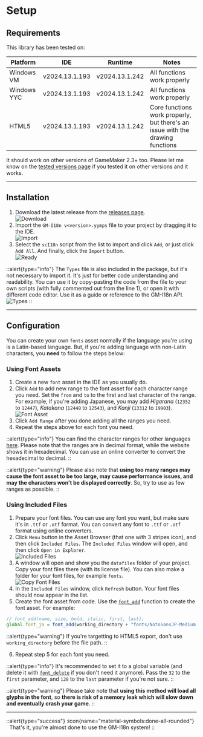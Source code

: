 # Setup

## Requirements

This library has been tested on:

| Platform    | IDE            | Runtime        | Notes |
|-------------|----------------|----------------|-------|
| Windows VM  | v2024.13.1.193 | v2024.13.1.242 | All functions work properly |
| Windows YYC | v2024.13.1.193 | v2024.13.1.242 | All functions work properly |
| HTML5       | v2024.13.1.193 | v2024.13.1.242 | Core functions work properly, but there's an issue with the drawing functions | 

It should work on other versions of GameMaker 2.3+ too. Please let me know on the [tested versions page](https://github.com/undervolta/GM-I18n/issues) if you tested it on other versions and it works.

---

## Installation

1. Download the latest release from the [releases page](https://github.com/undervolta/GM-I18n/releases). <br> <img src="/img/setup-1.webp" alt="Download" loading="lazy" class="max-w-100 h-auto" />
2. Import the `GM-I18n v<version>.yymps` file to your project by dragging it to the IDE. <br> <img src="/img/setup-2.webp" alt="Import" loading="lazy" class="max-w-100 h-auto" />
3. Select the `scI18n` script from the list to import and click `Add`, or just click `Add All`. And finally, click the `Import` button. <br> <img src="/img/setup-3.webp" alt="Ready" loading="lazy" class="max-w-100 h-auto" />

::alert{type="info"}
The `Types` file is also included in the package, but it's not necessary to import it. It's just for better code understanding and readability. You can use it by copy-pasting the code from the file to your own scripts (with fully commented out from the line 1), or open it with different code editor. Use it as a guide or reference to the GM-I18n API. <br> <img src="/img/setup-4.webp" alt="Types" loading="lazy" class="max-w-100 h-auto" />
::

---

## Configuration

You can create your own `fonts` asset normally if the language you're using is a Latin-based language. But, if you're adding language with non-Latin characters, you **need** to follow the steps below:

### Using Font Assets

1. Create a new `font` asset in the IDE as you usually do.
2. Click `Add` to add new range to the font asset for each character range you need. Set the `from` and `to` to the first and last character of the range. For example, if you're adding Japanese, you may add _Higarana_ (`12352` to `12447`), _Katakana_ (`12448` to `12543`), and _Kanji_ (`13312` to `19903`). <br> <img src="/img/config-1.webp" alt="Font Asset" loading="lazy" class="max-w-100 h-auto" />
3. Click `Add Range` after you done adding all the ranges you need. 
4. Repeat the steps above for each font you need.

::alert{type="info"}
You can find the character ranges for other languages [here](https://en.wikipedia.org/wiki/List_of_Unicode_characters). Please note that the ranges are in decimal format, while the website shows it in hexadecimal. You can use an online converter to convert the hexadecimal to decimal.
::

::alert{type="warning"}
Please also note that **using too many ranges may cause the font asset to be too large, may cause performance issues, and may the characters won't be displayed correctly**. So, try to use as few ranges as possible. 
::

### Using Included Files

1. Prepare your font files. You can use any font you want, but make sure it's in `.ttf` or `.otf` format. You can convert any font to `.ttf` or `.otf` format using online converters.
2. Click `Menu` button in the Asset Browser (that one with 3 stripes icon), and then click `Included Files`. The `Included Files` window will open, and then click `Open in Explorer`. <br> <img src="/img/config-2.webp" alt="Included Files" loading="lazy" class="max-w-100 h-auto" />
3. A window will open and show you the `datafiles` folder of your project. Copy your font files there (with its license file). You can also make a folder for your font files, for example `fonts`. <br> <img src="/img/config-3.webp" alt="Copy Font Files" loading="lazy" class="max-w-100 h-auto" />
4. In the `Included Files` window, click `Refresh` button. Your font files should now appear in the list. 
5. Create the font asset from code. Use the <a href="https://manual.gamemaker.io/lts/en/GameMaker_Language/GML_Reference/Asset_Management/Fonts/font_add.htm" target="_blank">`font_add`</a> function to create the font asset. For example: 

```js [objController - Create Event]
// font_add(name, size, bold, italic, first, last);
global.font_ja = font_add(working_directory + "fonts/NotoSansJP-Medium.ttf", 32, false, false, 32, 127);
```

::alert{type="warning"}
If you're targetting to HTML5 export, don't use `working_directory` before the file path.
::

6. Repeat step 5 for each font you need. 

::alert{type="info"}
It's recommended to set it to a global variable (and delete it with <a href="https://manual.gamemaker.io/lts/en/GameMaker_Language/GML_Reference/Asset_Management/Fonts/font_delete.htm" target="_blank">`font_delete`</a> if you don't need it anymore). Pass the `32` to the `first` parameter, and `128` to the `last` parameter if you're not sure.
::

::alert{type="warning"}
Please take note that **using this method will load all glyphs in the font**, so **there is risk of a memory leak which will slow down and eventually crash your game**.
::

---

::alert{type="success"}
:icon{name="material-symbols:done-all-rounded"} &nbsp; That's it, you're almost done to use the GM-I18n system!
::
